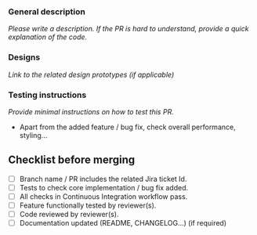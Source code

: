 
### General description

_Please write a description. If the PR is hard to understand, provide a quick explanation of the code._

### Designs

_Link to the related design prototypes (if applicable)_

### Testing instructions

_Provide minimal instructions on how to test this PR._

- Apart from the added feature / bug fix, check overall performance, styling...

## Checklist before merging

- [ ] Branch name / PR includes the related Jira ticket Id.
- [ ] Tests to check core implementation / bug fix added.
- [ ] All checks in Continuous Integration workflow pass.
- [ ] Feature functionally tested by reviewer(s).
- [ ] Code reviewed by reviewer(s).
- [ ] Documentation updated (README, CHANGELOG...) (if required)
